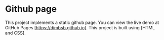 # Github page

This project implements a static github page. 
You can view the live demo at GitHub Pages [https://dimbsb.github.io].
This project is built using [HTML and CSS].
